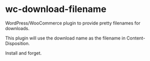 # wc-download-filename
WordPress/WooCommerce plugin to provide pretty filenames for downloads.

This plugin will use the download name as the filename in Content-Disposition.

Install and forget.
